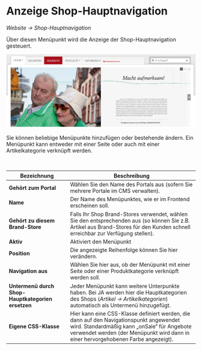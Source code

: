 # Anzeige Shop-Hauptnavigation

*Website → Shop-Hauptnavigation*

Über diesen Menüpunkt wird die Anzeige der Shop-Hauptnavigation gesteuert.

![](bild28.png)

Sie können beliebige Menüpunkte hinzufügen oder bestehende ändern. Ein Menüpunkt kann entweder mit einer Seite oder auch mit einer Artikelkategorie verknüpft werden.

<br>

| Bezeichnung | Beschreibung |
| -- | -- |
| **Gehört zum Portal** | Wählen Sie den Name des Portals aus (sofern Sie mehrere Portale im CMS verwalten). |
| **Name** | Der Name des Menüpunktes, wie er im Frontend erscheinen soll. |
| **Gehört zu diesem Brand-Store** | Falls Ihr Shop Brand-Stores verwendet, wählen Sie den entsprechenden aus (so können Sie z.B. Artikel aus Brand-Stores für den Kunden schnell erreichbar zur Verfügung stellen). |
| **Aktiv** | Aktiviert den Menüpunkt |
| **Position** | Die angezeigte Reihenfolge können Sie hier verändern. |
| **Navigation aus** | Wählen Sie hier aus, ob der Menüpunkt mit einer Seite oder einer Produktkategorie verknüpft werden soll. |
| **Untermenü durch Shop-Hauptkategorien ersetzen** | Jeder Menüpunkt kann weitere Unterpunkte haben. Bei JA werden hier die Hauptkategorien des Shops (*Artikel → Artikelkategorien*) automatisch als Untermenü hinzugefügt. |
| **Eigene CSS-Klasse** | Hier kann eine CSS-Klasse definiert werden, die dann auf den Navigationspunkt angewendet wird. Standardmäßig kann „onSale“ für Angebote verwendet werden (der Menüpunkt wird dann in einer hervorgehobenen Farbe angezeigt). |
